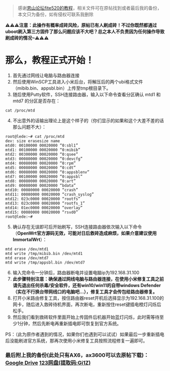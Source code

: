 > 感谢[恩山论坛fite520的教程](https://www.right.com.cn/forum/thread-8236039-1-1.html "恩山论坛fite520的教程")，相关文件可在原帖找到或者最后我的备份，本文只为备份，如有侵权可联系我删除

**⚠⚠⚠注意：此操作有概率成砖风险，原帖已有人刷成砖！不过你既然都通过uboot刷入第三方固件了那么问题应该不大吧？总之本人不负责因为任何操作导致刷成砖的情况~⚠⚠⚠**

# 那么，教程正式开始！
1. 首先通过网线让电脑与路由器连接
2. 然后使用WinSCP工具进入小米后台，将解压后的两个ubi格式文件（mibib.bin、appsbl.bin）上传至tmp根目录下。
3. 随后使用Putty软件，SSH连接路由器，输入以下命令查看分区确认 mtd1 和 mtd7 的分区是否存在：
```
cat /proc/mtd
```
4. 不出意外的话输出理论上是这个样子的（你们显示的如果和这个大差不差的话那么问题不大）：
```
root@lede:~# cat /proc/mtd
dev: size erasesize name
mtd0: 00100000 00020000 “0:sbl1”
mtd1: 00100000 00020000 “0:mibib”
mtd2: 00300000 00020000 “0:qsee”
mtd3: 00080000 00020000 “0:devcfg”
mtd4: 00080000 00020000 “0:rpm”
mtd5: 00080000 00020000 “0:cdt”
mtd6: 00080000 00020000 “0:appsblenv”
mtd7: 00100000 00020000 “0:appsbl”
mtd8: 00080000 00020000 “0:art”
mtd9: 00080000 00020000 “bdata”
mtd10: 00080000 00020000 “crash”
mtd11: 00080000 00020000 “crash_syslog”
mtd12: 023c0000 00020000 “rootfs”
mtd13: 023c0000 00020000 “rootfs_1”
mtd14: 01ec0000 00020000 “overlay”
mtd15: 00080000 00020000 “rsvd0”
root@lede:~#
```
5. 确认存在无误即可后开始刷写，SSH连接路由器依次输入以下命令（**OpenWrt官方源码无效，可能对日后救砖造成麻烦，如果介意建议使用ImmortalWrt**）：
```
mtd erase /dev/mtd1
mtd write /tmp/mibib.bin /dev/mtd1
mtd erase /dev/mtd7
mtd write /tmp/appsbl.bin /dev/mtd7
```
6. 输入完命令一分钟后，路由器断电并设置电脑ip为192.168.31.100
7. **此步骤特别注意：确保通过网线电脑与路由器连接，在使用小米修复工具之前请先退出任何杀毒/安全软件，还有win10/win11的自带windows Defender（实在不行换台带网线口的电脑吧...），修复工具才会传包给路由器修复。**
8. 打开小米路由修复工具，按住路由器reset开机后选择显示为192.168.31.100的网卡，随后进入救砖待机界面，再次断电，重新按住reset键插电橙灯闪烁后松手。
9. 然后我们看到救砖软件里面开始上传固件后机器开始蓝灯闪烁，此时需等待至少1分钟，然后先断电再重新插电即可恢复到官方系统。

PS：（此为原作者遇到的情况，如果你们也遇到可以试试）如果最后一步重新插电后没能刷进官方系统，那再次使用小米修复工具按照流程修复一遍即可。

### 最后附上我的备份(此处只有AX6，ax3600可以去原帖下载)：[Google Drive](https://drive.google.com/file/d/1G3XfI3kBoj7iHb1pOFV6NweGGzXRZSJe/view?usp=sharing "Google Drive")  [123网盘(提取码:Gi1Z)](https://www.123pan.com/s/o17DVv-dClm "123网盘(提取码:Gi1Z)")
